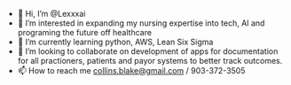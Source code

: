- 👋 Hi, I’m @Lexxxai
- 👀 I’m interested in expanding my nursing expertise into tech, AI and programing the future off healthcare
- 🌱 I’m currently learning python, AWS, Lean Six Sigma
- 💞️ I’m looking to collaborate on development of apps for documentation for all practioners, patients and payor systems to better track outcomes. 
- 📫 How to reach me collins.blake@gmail.com / 903-372-3505

<!---
Lexxxai/Lexxxai is a ✨ special ✨ repository because its `README.md` (this file) appears on your GitHub profile.
You can click the Preview link to take a look at your changes.
--->
